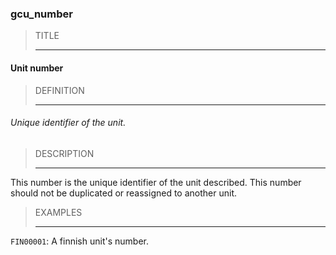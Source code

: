 ### gcu_number



> TITLE
> 
> ------

#### Unit number



> DEFINITION
> 
> ------

###### Unique identifier of the unit.



> DESCRIPTION
> 
> ------

This number is the unique identifier of the unit described. This number should not be duplicated or reassigned to another unit.



> EXAMPLES
> 
> ------

`FIN00001`: A finnish unit's number.